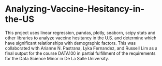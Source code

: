 # Analyzing-Vaccine-Hesitancy-in-the-US
This project uses linear regression, pandas, plotly, seaborn, scipy stats and other libraries to analyze vaccine hesitancy in the U.S. and determine which have significant relationships with demographic factors. This was collaborated with Arianne N. Pastrana, Lyka Fernandez, and Russell Lim as a final output for the course DATA100 in partial fulfillment of the requirements for the Data Science Minor in De La Salle University.
